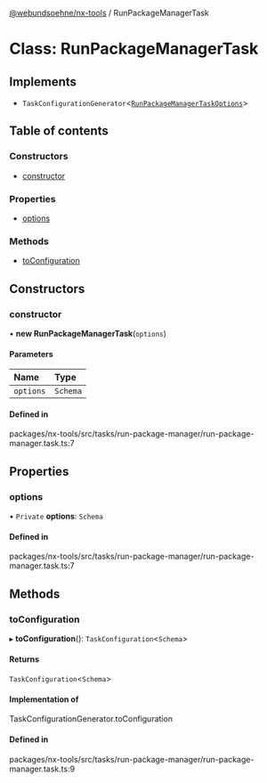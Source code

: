 [@webundsoehne/nx-tools](../README.md) / RunPackageManagerTask

# Class: RunPackageManagerTask

## Implements

- `TaskConfigurationGenerator`<[`RunPackageManagerTaskOptions`](../README.md#runpackagemanagertaskoptions)\>

## Table of contents

### Constructors

- [constructor](RunPackageManagerTask.md#constructor)

### Properties

- [options](RunPackageManagerTask.md#options)

### Methods

- [toConfiguration](RunPackageManagerTask.md#toconfiguration)

## Constructors

### constructor

• **new RunPackageManagerTask**(`options`)

#### Parameters

| Name      | Type     |
| :-------- | :------- |
| `options` | `Schema` |

#### Defined in

packages/nx-tools/src/tasks/run-package-manager/run-package-manager.task.ts:7

## Properties

### options

• `Private` **options**: `Schema`

#### Defined in

packages/nx-tools/src/tasks/run-package-manager/run-package-manager.task.ts:7

## Methods

### toConfiguration

▸ **toConfiguration**(): `TaskConfiguration`<`Schema`\>

#### Returns

`TaskConfiguration`<`Schema`\>

#### Implementation of

TaskConfigurationGenerator.toConfiguration

#### Defined in

packages/nx-tools/src/tasks/run-package-manager/run-package-manager.task.ts:9
